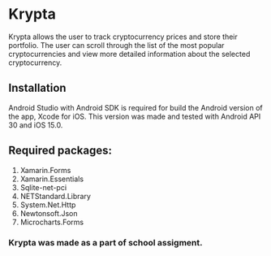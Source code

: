 # Krypta

Krypta allows the user to track cryptocurrency prices and store their portfolio. The user can scroll through the list of the most popular cryptocurrencies and view more detailed information about the selected cryptocurrency. 


## Installation
Android Studio with Android SDK is required for build the Android version of the app, Xcode for iOS.
This version was made and tested with Android API 30 and iOS 15.0.

## Required packages:
1. Xamarin.Forms
2. Xamarin.Essentials
3. Sqlite-net-pci
4. NETStandard.Library
5. System.Net.Http
6. Newtonsoft.Json
7. Microcharts.Forms




### Krypta was made as a part of school assigment.